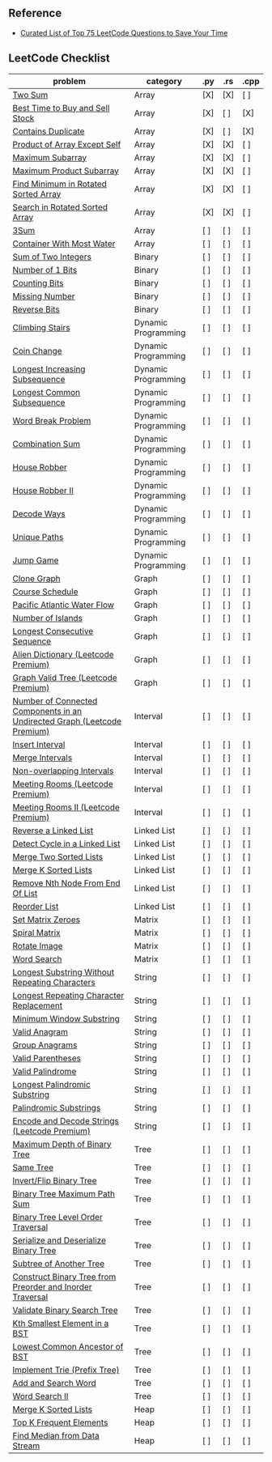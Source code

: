 ## Reference
- [Curated List of Top 75 LeetCode Questions to Save Your Time](https://www.teamblind.com/post/New-Year-Gift---List-of-Top-75-LeetCode-Questions-to-Save-Your-Time-OaM1orEU)

## LeetCode Checklist
|problem|category|.py|.rs|.cpp|
|-------|--------|---|---|----|
|[Two Sum](https://leetcode.com/problems/two-sum/)|Array|[X]|[X]|[ ]|
|[Best Time to Buy and Sell Stock](https://leetcode.com/problems/best-time-to-buy-and-sell-stock/)|Array|[X]|[ ]|[X]|
|[Contains Duplicate](https://leetcode.com/problems/contains-duplicate/)|Array|[X]|[ ]|[X]|
|[Product of Array Except Self](https://leetcode.com/problems/product-of-array-except-self/)|Array|[X]|[X]|[ ]|
|[Maximum Subarray](https://leetcode.com/problems/maximum-subarray/)|Array|[X]|[X]|[ ]|
|[Maximum Product Subarray](https://leetcode.com/problems/maximum-product-subarray/)|Array|[X]|[X]|[ ]|
|[Find Minimum in Rotated Sorted Array](https://leetcode.com/problems/find-minimum-in-rotated-sorted-array/)|Array|[X]|[X]|[ ]|
|[Search in Rotated Sorted Array](https://leetcode.com/problems/search-in-rotated-sorted-array/)|Array|[X]|[X]|[ ]|
|[3Sum](https://leetcode.com/problems/3sum/)|Array|[ ]|[ ]|[ ]|
|[Container With Most Water](https://leetcode.com/problems/container-with-most-water/)|Array|[ ]|[ ]|[ ]|
[Sum of Two Integers](https://leetcode.com/problems/sum-of-two-integers/)|Binary|[ ]|[ ]|[ ]|
[Number of 1 Bits](https://leetcode.com/problems/number-of-1-bits/)|Binary|[ ]|[ ]|[ ]|
[Counting Bits](https://leetcode.com/problems/counting-bits/)|Binary|[ ]|[ ]|[ ]|
[Missing Number](https://leetcode.com/problems/missing-number/)|Binary|[ ]|[ ]|[ ]|
[Reverse Bits](https://leetcode.com/problems/reverse-bits/)|Binary|[ ]|[ ]|[ ]|
[Climbing Stairs](https://leetcode.com/problems/climbing-stairs/)|Dynamic Programming|[ ]|[ ]|[ ]|
[Coin Change](https://leetcode.com/problems/coin-change/)|Dynamic Programming|[ ]|[ ]|[ ]|
[Longest Increasing Subsequence](https://leetcode.com/problems/longest-increasing-subsequence/)|Dynamic Programming|[ ]|[ ]|[ ]|
[Longest Common Subsequence](https://leetcode.com/problems/longest-common-subsequence/)|Dynamic Programming|[ ]|[ ]|[ ]|
[Word Break Problem](https://leetcode.com/problems/word-break/)|Dynamic Programming|[ ]|[ ]|[ ]|
[Combination Sum](https://leetcode.com/problems/combination-sum-iv/)|Dynamic Programming|[ ]|[ ]|[ ]|
[House Robber](https://leetcode.com/problems/house-robber/)|Dynamic Programming|[ ]|[ ]|[ ]|
[House Robber II](https://leetcode.com/problems/house-robber-ii/)|Dynamic Programming|[ ]|[ ]|[ ]|
[Decode Ways](https://leetcode.com/problems/decode-ways/)|Dynamic Programming|[ ]|[ ]|[ ]|
[Unique Paths](https://leetcode.com/problems/unique-paths/)|Dynamic Programming|[ ]|[ ]|[ ]|
[Jump Game](https://leetcode.com/problems/jump-game/)|Dynamic Programming|[ ]|[ ]|[ ]|
[Clone Graph](https://leetcode.com/problems/clone-graph/)|Graph|[ ]|[ ]|[ ]|
[Course Schedule](https://leetcode.com/problems/course-schedule/)|Graph|[ ]|[ ]|[ ]|
[Pacific Atlantic Water Flow](https://leetcode.com/problems/pacific-atlantic-water-flow/)|Graph|[ ]|[ ]|[ ]|
[Number of Islands](https://leetcode.com/problems/number-of-islands/)|Graph|[ ]|[ ]|[ ]|
[Longest Consecutive Sequence](https://leetcode.com/problems/longest-consecutive-sequence/)|Graph|[ ]|[ ]|[ ]|
[Alien Dictionary (Leetcode Premium)](https://leetcode.com/problems/alien-dictionary/)|Graph|[ ]|[ ]|[ ]|
[Graph Valid Tree (Leetcode Premium)](https://leetcode.com/problems/graph-valid-tree/)|Graph|[ ]|[ ]|[ ]|
[Number of Connected Components in an Undirected Graph (Leetcode Premium)](https://leetcode.com/problems/number-of-connected-components-in-an-undirected-graph/)|Interval|[ ]|[ ]|[ ]|
[Insert Interval](https://leetcode.com/problems/insert-interval/)|Interval|[ ]|[ ]|[ ]|
[Merge Intervals](https://leetcode.com/problems/merge-intervals/)|Interval|[ ]|[ ]|[ ]|
[Non-overlapping Intervals](https://leetcode.com/problems/non-overlapping-intervals/)|Interval|[ ]|[ ]|[ ]|
[Meeting Rooms (Leetcode Premium)](https://leetcode.com/problems/meeting-rooms/)|Interval|[ ]|[ ]|[ ]|
[Meeting Rooms II (Leetcode Premium)](https://leetcode.com/problems/meeting-rooms-ii/)|Interval|[ ]|[ ]|[ ]|
[Reverse a Linked List](https://leetcode.com/problems/reverse-linked-list/)|Linked List|[ ]|[ ]|[ ]|
[Detect Cycle in a Linked List](https://leetcode.com/problems/linked-list-cycle/)|Linked List|[ ]|[ ]|[ ]|
[Merge Two Sorted Lists](https://leetcode.com/problems/merge-two-sorted-lists/)|Linked List|[ ]|[ ]|[ ]|
[Merge K Sorted Lists](https://leetcode.com/problems/merge-k-sorted-lists/)|Linked List|[ ]|[ ]|[ ]|
[Remove Nth Node From End Of List](https://leetcode.com/problems/remove-nth-node-from-end-of-list/)|Linked List|[ ]|[ ]|[ ]|
[Reorder List](https://leetcode.com/problems/reorder-list/)|Linked List|[ ]|[ ]|[ ]|
[Set Matrix Zeroes](https://leetcode.com/problems/set-matrix-zeroes/)|Matrix|[ ]|[ ]|[ ]|
[Spiral Matrix](https://leetcode.com/problems/spiral-matrix/)|Matrix|[ ]|[ ]|[ ]|
[Rotate Image](https://leetcode.com/problems/rotate-image/)|Matrix|[ ]|[ ]|[ ]|
[Word Search](https://leetcode.com/problems/word-search/)|Matrix|[ ]|[ ]|[ ]|
[Longest Substring Without Repeating Characters](https://leetcode.com/problems/longest-substring-without-repeating-characters/)|String|[ ]|[ ]|[ ]|
[Longest Repeating Character Replacement](https://leetcode.com/problems/longest-repeating-character-replacement/)|String|[ ]|[ ]|[ ]|
[Minimum Window Substring](https://leetcode.com/problems/minimum-window-substring/)|String|[ ]|[ ]|[ ]|
[Valid Anagram](https://leetcode.com/problems/valid-anagram/)|String|[ ]|[ ]|[ ]|
[Group Anagrams](https://leetcode.com/problems/group-anagrams/)|String|[ ]|[ ]|[ ]|
[Valid Parentheses](https://leetcode.com/problems/valid-parentheses/)|String|[ ]|[ ]|[ ]|
[Valid Palindrome](https://leetcode.com/problems/valid-palindrome/)|String|[ ]|[ ]|[ ]|
[Longest Palindromic Substring](https://leetcode.com/problems/longest-palindromic-substring/)|String|[ ]|[ ]|[ ]|
[Palindromic Substrings](https://leetcode.com/problems/palindromic-substrings/)|String|[ ]|[ ]|[ ]|
[Encode and Decode Strings (Leetcode Premium)](https://leetcode.com/problems/)|String|[ ]|[ ]|[ ]|encode-and-decode-strings/
[Maximum Depth of Binary Tree](https://leetcode.com/problems/maximum-depth-of-binary-tree/)|Tree|[ ]|[ ]|[ ]|
[Same Tree](https://leetcode.com/problems/same-tree/)|Tree|[ ]|[ ]|[ ]|
[Invert/Flip Binary Tree](https://leetcode.com/problems/invert-binary-tree/)|Tree|[ ]|[ ]|[ ]|
[Binary Tree Maximum Path Sum](https://leetcode.com/problems/binary-tree-maximum-path-sum/)|Tree|[ ]|[ ]|[ ]|
[Binary Tree Level Order Traversal](https://leetcode.com/problems/)|Tree|[ ]|[ ]|[ ]|binary-tree-level-order-traversal/
[Serialize and Deserialize Binary Tree](https://leetcode.com/problems/)|Tree|[ ]|[ ]|[ ]|serialize-and-deserialize-binary-tree/
[Subtree of Another Tree](https://leetcode.com/problems/subtree-of-another-tree/)|Tree|[ ]|[ ]|[ ]|
[Construct Binary Tree from Preorder and Inorder Traversal](https://leetcode.com/problems/)|Tree|[ ]|[ ]|[ ]|construct-binary-tree-from-preorder-and-inorder-traversal/
[Validate Binary Search Tree](https://leetcode.com/problems/validate-binary-search-tree/)|Tree|[ ]|[ ]|[ ]|
[Kth Smallest Element in a BST](https://leetcode.com/problems/kth-smallest-element-in-a-bst/)|Tree|[ ]|[ ]|[ ]|
[Lowest Common Ancestor of BST](https://leetcode.com/problems/)|Tree|[ ]|[ ]|[ ]|lowest-common-ancestor-of-a-binary-search-tree/
[Implement Trie (Prefix Tree)](https://leetcode.com/problems/implement-trie-prefix-tree/)|Tree|[ ]|[ ]|[ ]|
[Add and Search Word](https://leetcode.com/problems/add-and-search-word-data-structure-design/)|Tree|[ ]|[ ]|[ ]|
[Word Search II](https://leetcode.com/problems/word-search-ii/)|Tree|[ ]|[ ]|[ ]|
[Merge K Sorted Lists](https://leetcode.com/problems/merge-k-sorted-lists/)|Heap|[ ]|[ ]|[ ]|
[Top K Frequent Elements](https://leetcode.com/problems/top-k-frequent-elements/)|Heap|[ ]|[ ]|[ ]|
[Find Median from Data Stream](https://leetcode.com/problems/find-median-from-data-stream/)|Heap|[ ]|[ ]|[ ]|
